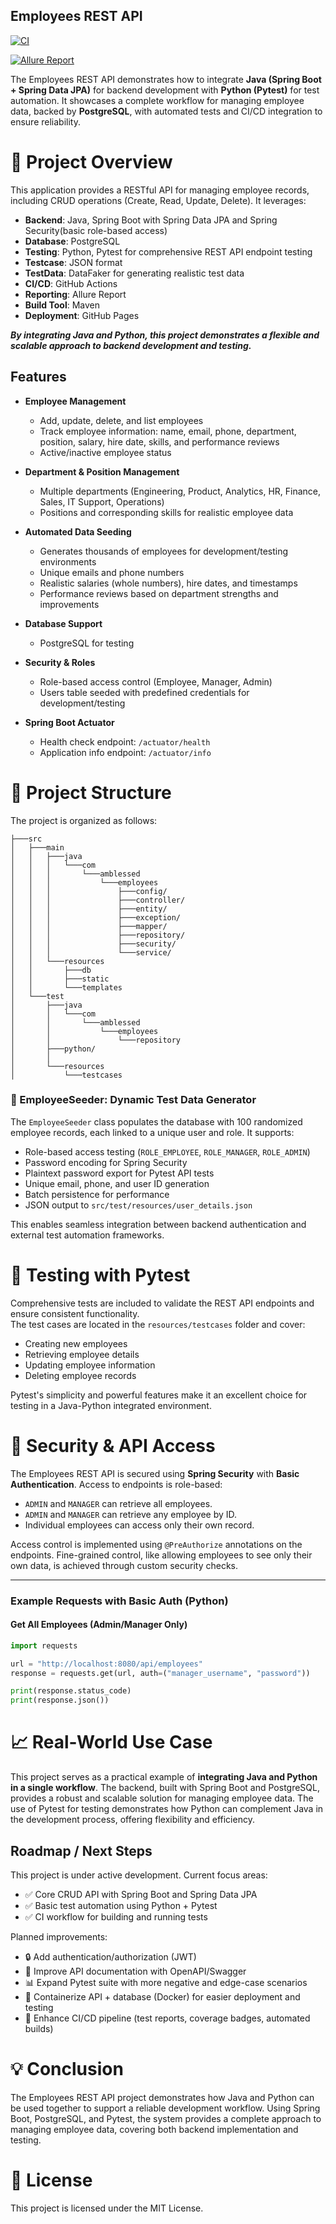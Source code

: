 ## Employees REST API

[![CI](https://github.com/amblessed/employees/actions/workflows/ci.yml/badge.svg?branch=master)](https://github.com/Amblessed/employees/blob/master/.github/workflows/ci.yml)

[![Allure Report](https://img.shields.io/badge/Allure-Report-ED5C5C?logo=allure&logoColor=white)](https://amblessed.github.io/employees/)


The Employees REST API demonstrates how to integrate **Java (Spring Boot + Spring Data JPA)** for backend development with **Python (Pytest)** for test automation. It showcases a complete workflow for managing employee data, backed by **PostgreSQL**, with automated tests and CI/CD integration to ensure reliability.

# 🚀 Project Overview

This application provides a RESTful API for managing employee records, including CRUD operations (Create, Read, Update, Delete). It leverages:

- **Backend**: Java, Spring Boot with Spring Data JPA and Spring Security(basic role-based access)  
- **Database**: PostgreSQL  
- **Testing**: Python, Pytest for comprehensive REST API endpoint testing
- **Testcase**: JSON format
- **TestData**: DataFaker for generating realistic test data
- **CI/CD**: GitHub Actions
- **Reporting**: Allure Report
- **Build Tool**: Maven
- **Deployment**: GitHub Pages

**_By integrating Java and Python, this project demonstrates a flexible and scalable approach to backend development and testing._**

## Features

- **Employee Management**
    - Add, update, delete, and list employees
    - Track employee information: name, email, phone, department, position, salary, hire date, skills, and performance reviews
    - Active/inactive employee status

- **Department & Position Management**
    - Multiple departments (Engineering, Product, Analytics, HR, Finance, Sales, IT Support, Operations)
    - Positions and corresponding skills for realistic employee data

- **Automated Data Seeding**
    - Generates thousands of employees for development/testing environments
    - Unique emails and phone numbers
    - Realistic salaries (whole numbers), hire dates, and timestamps
    - Performance reviews based on department strengths and improvements

- **Database Support**
    - PostgreSQL for testing

- **Security & Roles**
    - Role-based access control (Employee, Manager, Admin)
    - Users table seeded with predefined credentials for development/testing

- **Spring Boot Actuator**
    - Health check endpoint: `/actuator/health`
    - Application info endpoint: `/actuator/info`


# 📁 Project Structure

The project is organized as follows:
```
├───src
│   ├───main
│   │   ├───java
│   │   │   └───com
│   │   │       └───amblessed
│   │   │           └───employees
│   │   │               ├───config/
│   │   │               ├───controller/
│   │   │               ├───entity/
│   │   │               ├───exception/
│   │   │               ├───mapper/
│   │   │               ├───repository/
│   │   │               ├───security/
│   │   │               └───service/
│   │   └───resources
│   │       ├───db
│   │       ├───static
│   │       └───templates
│   └───test
│       ├───java
│       │   └───com
│       │       └───amblessed
│       │           └───employees
│       │               └───repository
│       ├───python/
│       │   
│       └───resources
│           └───testcases
```

### 🔧 EmployeeSeeder: Dynamic Test Data Generator

The `EmployeeSeeder` class populates the database with 100 randomized employee records, each linked to a unique user and role. It supports:

- Role-based access testing (`ROLE_EMPLOYEE`, `ROLE_MANAGER`, `ROLE_ADMIN`)
- Password encoding for Spring Security
- Plaintext password export for Pytest API tests
- Unique email, phone, and user ID generation
- Batch persistence for performance
- JSON output to `src/test/resources/user_details.json`

This enables seamless integration between backend authentication and external test automation frameworks.


# 🧪 Testing with Pytest

Comprehensive tests are included to validate the REST API endpoints and ensure consistent functionality.  
The test cases are located in the `resources/testcases` folder and cover:

- Creating new employees
- Retrieving employee details
- Updating employee information
- Deleting employee records

Pytest's simplicity and powerful features make it an excellent choice for testing in a Java-Python integrated environment.

# 🔐 Security & API Access

The Employees REST API is secured using **Spring Security** with **Basic Authentication**. Access to endpoints is role-based:

- `ADMIN` and `MANAGER` can retrieve all employees.
- `ADMIN` and `MANAGER` can retrieve any employee by ID.
- Individual employees can access only their own record.

Access control is implemented using `@PreAuthorize` annotations on the endpoints. Fine-grained control, like allowing employees to see only their own data, is achieved through custom security checks.

---

### Example Requests with Basic Auth (Python)

#### Get All Employees (Admin/Manager Only)
```python
import requests

url = "http://localhost:8080/api/employees"
response = requests.get(url, auth=("manager_username", "password"))

print(response.status_code)
print(response.json())
```


# 📈 Real-World Use Case
This project serves as a practical example of **integrating Java and Python in a single workflow**. The backend, built with Spring Boot and PostgreSQL, provides a robust and scalable solution for managing employee data. The use of Pytest for testing demonstrates how Python can complement Java in the development process, offering flexibility and efficiency.

## Roadmap / Next Steps

This project is under active development. Current focus areas:

- ✅ Core CRUD API with Spring Boot and Spring Data JPA
- ✅ Basic test automation using Python + Pytest
- ✅ CI workflow for building and running tests

Planned improvements:
- 🔒 Add authentication/authorization (JWT)
- 📝 Improve API documentation with OpenAPI/Swagger
- 📊 Expand Pytest suite with more negative and edge-case scenarios
- 🐳 Containerize API + database (Docker) for easier deployment and testing
- 🚀 Enhance CI/CD pipeline (test reports, coverage badges, automated builds)

# 💡 Conclusion
The Employees REST API project demonstrates how Java and Python can be used together to support a reliable development workflow. Using Spring Boot, PostgreSQL, and Pytest, the system provides a complete approach to managing employee data, covering both backend implementation and testing.

# 📄 License
This project is licensed under the MIT License.
